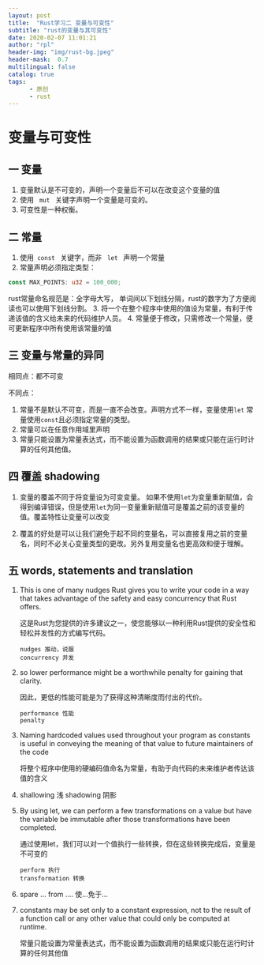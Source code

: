 ```yaml
---
layout: post
title:  "Rust学习二 变量与可变性"
subtitle: "rust的变量与其可变性"
date: 2020-02-07 11:01:21
author: "rpl"
header-img: "img/rust-bg.jpeg"
header-mask:  0.7
multilingual: false
catalog: true
tags:
      - 原创
      - rust
---
```


#  变量与可变性



## 一 变量
1. 变量默认是不可变的，声明一个变量后不可以在改变这个变量的值
2. 使用 <code> mut </code> 关键字声明一个变量是可变的。
3. 可变性是一种权衡。



## 二 常量
1. 使用<code> const </code> 关键字，而非 <code> let </code> 声明一个常量
2. 常量声明必须指定类型：
```rust
const MAX_POINTS: u32 = 100_000;
```
rust常量命名规范是：全字母大写， 单词间以下划线分隔，rust的数字为了方便阅读也可以使用下划线分割。
3. 将一个在整个程序中使用的值设为常量，有利于传递该值的含义给未来的代码维护人员。
4. 常量便于修改，只需修改一个常量，便可更新程序中所有使用该常量的值



## 三 变量与常量的异同
相同点：都不可变

不同点： 
1. 常量不是默认不可变，而是一直不会改变。声明方式不一样，变量使用`let` 常量使用`const`且必须指定常量的类型。
2. 常量可以在任意作用域里声明
3. 常量只能设置为常量表达式，而不能设置为函数调用的结果或只能在运行时计算的任何其他值。



## 四 覆盖 shadowing
1. 变量的覆盖不同于将变量设为可变变量。 如果不使用`let`为变量重新赋值，会得到编译错误，但是使用`let`为同一变量重新赋值可是覆盖之前的该变量的值。覆盖特性让变量可以改变

2. 覆盖的好处是可以让我们避免于起不同的变量名，可以直接复用之前的变量名，同时不必关心变量类型的更改。另外复用变量名也更高效和便于理解。

   

## 五 words,  statements and translation
1. This is one of many nudges Rust gives you to write your code in a way that takes advantage of the safety and easy concurrency that Rust offers.	
	
	这是Rust为您提供的许多建议之一，使您能够以一种利用Rust提供的安全性和轻松并发性的方式编写代码。
	
	```
	nudges 推动，说服
	concurrency 并发
	```
	
2. so lower performance might be a worthwhile penalty for gaining that clarity.

   因此，更低的性能可能是为了获得这种清晰度而付出的代价。

   ```
   performance 性能
   penalty
   ```

3. Naming hardcoded values used throughout your program as constants is useful in conveying the meaning of that value to future maintainers of the code

	将整个程序中使用的硬编码值命名为常量，有助于向代码的未来维护者传达该值的含义

   

4. shallowing 浅  shadowing 阴影

   

5. By using let, we can perform a few transformations on a value but have the variable be immutable after those transformations have been completed.

	通过使用let，我们可以对一个值执行一些转换，但在这些转换完成后，变量是不可变的
	```text
	perform 执行
	transformation 转换
	```

   

6. spare ... from ....   使...免于...

   

7. constants may be set only to a constant expression, not to the result of a function call or any other value that could only be computed at runtime.

	常量只能设置为常量表达式，而不能设置为函数调用的结果或只能在运行时计算的任何其他值
